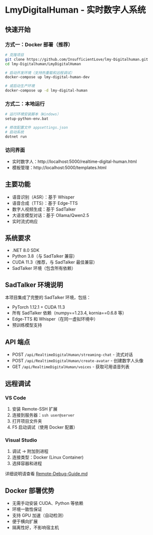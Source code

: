 # LmyDigitalHuman - 实时数字人系统

## 快速开始

### 方式一：Docker 部署（推荐）

```bash
# 克隆项目
git clone https://github.com/InsufficientLove/lmy-Digitalhuman.git
cd lmy-Digitalhuman/LmyDigitalHuman

# 启动开发环境（支持热重载和远程调试）
docker-compose up lmy-digital-human-dev

# 或启动生产环境
docker-compose up -d lmy-digital-human
```

### 方式二：本地运行

```bash
# 运行环境安装脚本（Windows）
setup-python-env.bat

# 修改配置文件 appsettings.json
# 启动系统
dotnet run
```

### 访问界面
- 实时数字人：http://localhost:5000/realtime-digital-human.html
- 模板管理：http://localhost:5000/templates.html

## 主要功能
- 语音识别（ASR）：基于 Whisper
- 语音合成（TTS）：基于 Edge-TTS
- 数字人视频生成：基于 SadTalker
- 大语言模型对话：基于 Ollama/Qwen2.5
- 实时流式响应

## 系统要求
- .NET 8.0 SDK
- Python 3.8（与 SadTalker 兼容）
- CUDA 11.3（推荐，与 SadTalker 最佳兼容）
- SadTalker 环境（包含所有依赖）

## SadTalker 环境说明
本项目集成了完整的 SadTalker 环境，包括：
- PyTorch 1.12.1 + CUDA 11.3
- 所有 SadTalker 依赖（numpy==1.23.4, kornia==0.6.8 等）
- Edge-TTS 和 Whisper（在同一虚拟环境中）
- 预训练模型支持

## API 端点
- POST `/api/RealtimeDigitalHuman/streaming-chat` - 流式对话
- POST `/api/RealtimeDigitalHuman/create-avatar` - 创建数字人头像
- GET `/api/RealtimeDigitalHuman/voices` - 获取可用语音列表

## 远程调试

### VS Code
1. 安装 Remote-SSH 扩展
2. 连接到服务器：`ssh user@server`
3. 打开项目文件夹
4. F5 启动调试（使用 Docker 配置）

### Visual Studio
1. 调试 -> 附加到进程
2. 连接类型：Docker (Linux Container)
3. 选择容器和进程

详细说明请查看 [Remote-Debug-Guide.md](Remote-Debug-Guide.md)

## Docker 部署优势
- 无需手动安装 CUDA、Python 等依赖
- 环境一致性保证
- 支持 GPU 加速（自动检测）
- 便于横向扩展
- 隔离性好，不影响宿主机